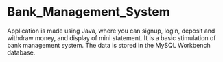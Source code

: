 # Bank_Management_System
Application is made using Java, where you can signup, login, deposit and withdraw money, and display of mini statement. It is a basic stimulation of bank management system. The data is stored in the MySQL Workbench database.
